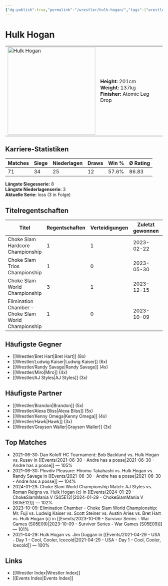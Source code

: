 ```yaml
---
{"dg-publish":true,"permalink":"/wrestler/hulk-hogan/","tags":["wrestler"],"noteIcon":"","created":"2025-08-11T09:33:19.105+02:00"}
---
```



# Hulk Hogan

<table>
<tr>
<td><img src="Hulk Hogan.png" width="280" alt="Hulk Hogan"></td>
<td>
<b>Height:</b> 201cm<br>
<b>Weight:</b> 137kg<br>
<b>Finisher:</b> Atomic Leg Drop<br>
</td>
</tr>
</table>

## Karriere-Statistiken

| Matches | Siege | Niederlagen | Draws | Win % | Ø Rating |
|---------|-------|-------------|-------|-------|-----------|
| 71 | 34 | 25 | 12 | 57.6% | 86.83 |

**Längste Siegesserie:** 8<br>**Längste Niederlagenserie:** 3<br>**Aktuelle Serie:** loss (3 in Folge)

## Titelregentschaften
| Titel | Regentschaften | Verteidigungen | Zuletzt gewonnen | Aktuell |
|-------|---------------|----------------|------------------|---------|
| Choke Slam Hardcore Championship | 1 | 1 | 2023-02-22 |  |
| Choke Slam Trios Championship | 1 | 0 | 2023-05-30 |  |
| Choke Slam World Championship | 3 | 1 | 2023-12-15 |  |
| Elimination Chamber - Choke Slam World Championship | 1 | 0 | 2023-10-09 |  |


## Häufigste Gegner
- [[Wrestler/Bret Hart\|Bret Hart]] (8x)
- [[Wrestler/Ludwig Kaiser\|Ludwig Kaiser]] (6x)
- [[Wrestler/Randy Savage\|Randy Savage]] (4x)
- [[Wrestler/Miro\|Miro]] (4x)
- [[Wrestler/AJ Styles\|AJ Styles]] (3x)

## Häufigste Partner
- [[Wrestler/Brandon\|Brandon]] (5x)
- [[Wrestler/Alexa Bliss\|Alexa Bliss]] (5x)
- [[Wrestler/Kenny Omega\|Kenny Omega]] (4x)
- [[Wrestler/Hawk\|Hawk]] (3x)
- [[Wrestler/Grayson Waller\|Grayson Waller]] (3x)

## Top Matches
- 2021-06-30: Dan Koloff HC Tournament: Bob Backlund vs. Hulk Hogan vs. Rusev  in [[Events/2021-06-30 - Andre has a posse\|2021-06-30 - Andre has a posse]] — 105%
- 2021-06-30: Plovdiv Pleasure: Hiromu Takahashi vs. Hulk Hogan vs. Randy Savage in [[Events/2021-06-30 - Andre has a posse\|2021-06-30 - Andre has a posse]] — 104%
- 2024-01-29: Choke Slam World Championship Match: AJ Styles vs. Roman Reigns vs. Hulk Hogan (c) in [[Events/2024-01-29 - ChokeSlamMania V (S05E12)\|2024-01-29 - ChokeSlamMania V (S05E12)]] — 102%
- 2023-10-09: Elimination Chamber - Choke Slam World Championship: Mr. Fuji vs. Ludwig Kaiser vs. Scott Steiner vs. Austin Aries vs. Bret Hart vs. Hulk Hogan (c) in [[Events/2023-10-09 - Survivor Series - War Games (S05E09)\|2023-10-09 - Survivor Series - War Games (S05E09)]] — 101%
- 2021-04-29: Hulk Hogan vs. Jim Duggan in [[Events/2021-04-29 - USA - Day 1 - Cool, Cooler, Icecold\|2021-04-29 - USA - Day 1 - Cool, Cooler, Icecold]] — 100%

## Links
- [[Wrestler Index\|Wrestler Index]]
- [[Events Index\|Events Index]]
